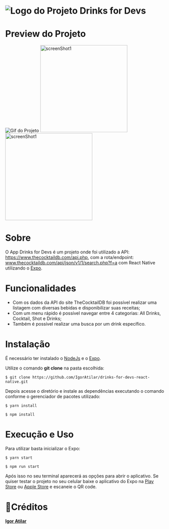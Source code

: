 # ![Logo do Projeto](https://i.imgur.com/ygYIg9c.png) Drinks for Devs

# Preview do Projeto

![Gif do Projeto](https://media.giphy.com/media/jXHpScpJvRDeTLOsNF/giphy.gif)
<img src="https://i.imgur.com/taJGGWP.png" alt="screenShot1" width="276"/>
<img src="https://i.imgur.com/xVultvc.png" alt="screenShot1" width="276"/>

# Sobre

O App Drinks for Devs é um projeto onde foi utilizado a API: https://www.thecocktaildb.com/api.php, com a rota/endpoint: www.thecocktaildb.com/api/json/v1/1/search.php?f=a com React Native utilizando o [Expo](https://expo.io/).

# Funcionalidades

- Com os dados da API do site TheCocktailDB foi possível realizar uma listagem com diversas bebidas e disponibilizar suas receitas;
- Com um menu rápido é possível navegar entre 4 categorias: All Drinks, Cocktail, Shot e Drinks;
- Também é possível realizar uma busca por um drink específico.

# Instalação

É necessário ter instalado o [NodeJs](https://nodejs.org/en/) e o [Expo](https://docs.expo.io/get-started/installation/).

Utilize o comando **git clone** na pasta escolhida:

```
$ git clone https://github.com/IgorAtilar/drinks-for-devs-react-native.git
```

Depois acesse o diretório e instale as dependências executando o comando conforme o gerenciador de pacotes utilizado:

```
$ yarn install
```

```
$ npm install
```

# Execução e Uso

Para utilizar basta inicializar o Expo:

```
$ yarn start
```

```
$ npm run start
```

Após isso no seu terminal aparecerá as opções para abrir o aplicativo. Se quiser testar o projeto no seu celular baixe o aplicativo do Expo na [Play Store](https://play.google.com/store/apps/details?id=host.exp.exponent) ou [Apple Store](https://apps.apple.com/br/app/expo-go/id982107779) e escaneie o QR code.

# :tropical_drink:Créditos

<b>[Igor Atilar](https://www.linkedin.com/in/igor-atilar/)</b>
